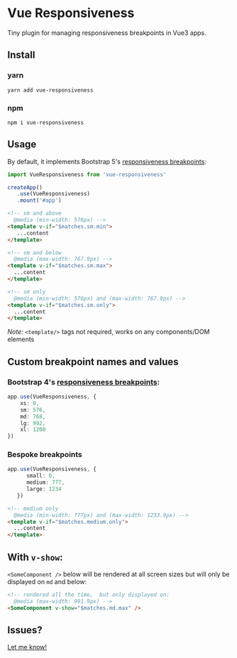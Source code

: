 # Vue Responsiveness

Tiny plugin for managing responsiveness breakpoints in Vue3 apps.

## Install

### yarn
```terminal
yarn add vue-responsiveness
```

### npm
```terminal
npm i vue-responsiveness
```

## Usage

By default, it implements Bootstrap 5's [responsiveness breakpoints](https://getbootstrap.com/docs/5.3/layout/breakpoints/#available-breakpoints):

```ts
import VueResponsiveness from 'vue-responsiveness'

createApp()
   .use(VueResponsiveness)
   .mount('#app')
```

```html
<!-- sm and above
  @media (min-width: 576px) -->
<template v-if="$matches.sm.min">
   ...content
</template>

<!-- sm and below
  @media (max-width: 767.9px) -->
<template v-if="$matches.sm.max">
  ...content
</template>

<!-- sm only
  @media (min-width: 576px) and (max-width: 767.9px) -->
<template v-if="$matches.sm.only">
  ...content
</template>
```
*Note:* `<template/>` tags not required, works on any components/DOM elements

## Custom breakpoint names and values

### Bootstrap 4's [responsiveness breakpoints](https://getbootstrap.com/docs/4.6/layout/overview/#responsive-breakpoints):

```ts
app.use(VueResponsiveness, {
    xs: 0,
    sm: 576,
    md: 768,
    lg: 992,
    xl: 1200
})
```
### Bespoke breakpoints
```ts
app.use(VueResponsiveness, {
      small: 0,
      medium: 777,
      large: 1234
   })
```
```html
<!-- medium only
  @media (min-width: 777px) and (max-width: 1233.9px) -->
<template v-if="$matches.medium.only">
  ...content
</template>
```
## With `v-show`:
`<SomeComponent />` below will be rendered at all screen sizes but will only be displayed on `md` and below:
```html
<!-- rendered all the time,  but only displayed on: 
  @media (max-width: 991.9px) -->
<SomeComponent v-show="$matches.md.max" />
```
## Issues?
[Let me know!](https://github.com/andrei-gheorghiu/vue-responsiveness/issues)